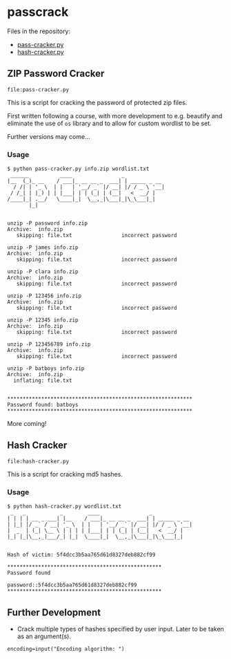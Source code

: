 # passcrack
Files in the repository:
* [pass-cracker.py](#zip-password-cracker)
* [hash-cracker.py](#hash-cracker)

## ZIP Password Cracker
`file:pass-cracker.py`

This is a script for cracking the password of protected zip files.

First written following a course, with more development to e.g. beautify and eliminate the use of `os` library and to allow for custom wordlist to be set.

Further versions may come...

### Usage

```
$ python pass-cracker.py info.zip wordlist.txt
 ______          ____                _             
|__  (_)_ __    / ___|_ __ __ _  ___| | _____ _ __ 
  / /| | '_ \  | |   | '__/ _` |/ __| |/ / _ \ '__|
 / /_| | |_) | | |___| | | (_| | (__|   <  __/ |   
/____|_| .__/   \____|_|  \__,_|\___|_|\_\___|_|   
       |_|                                         


unzip -P password info.zip
Archive:  info.zip
   skipping: file.txt                incorrect password

unzip -P james info.zip
Archive:  info.zip
   skipping: file.txt                incorrect password

unzip -P clara info.zip
Archive:  info.zip
   skipping: file.txt                incorrect password

unzip -P 123456 info.zip
Archive:  info.zip
   skipping: file.txt                incorrect password

unzip -P 12345 info.zip
Archive:  info.zip
   skipping: file.txt                incorrect password

unzip -P 123456789 info.zip
Archive:  info.zip
   skipping: file.txt                incorrect password

unzip -P batboys info.zip
Archive:  info.zip
  inflating: file.txt                


************************************************************
Password found: batboys
************************************************************
```

More coming!

## Hash Cracker
`file:hash-cracker.py`

This is a script for cracking md5 hashes.

### Usage
```
$ python hash-cracker.py wordlist.txt
 _   _           _        ____                _             
| | | | __ _ ___| |__    / ___|_ __ __ _  ___| | _____ _ __ 
| |_| |/ _` / __| '_ \  | |   | '__/ _` |/ __| |/ / _ \ '__|
|  _  | (_| \__ \ | | | | |___| | | (_| | (__|   <  __/ |   
|_| |_|\__,_|___/_| |_|  \____|_|  \__,_|\___|_|\_\___|_|   
                                                            

Hash of victim: 5f4dcc3b5aa765d61d8327deb882cf99

**************************************************
Password found

password::5f4dcc3b5aa765d61d8327deb882cf99
**************************************************
```

## Further Development

- Crack multiple types of hashes specified by user input. Later to be taken as an argument(s).

```
encoding=input("Encoding algorithm: ")
```

